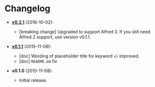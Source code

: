 # Changelog

<!-- NOTE: An entry template for a new version is automatically added each time `make version` is called. Fill in changes afterwards. -->

* **[v0.2.1](https://github.com/mklement0/strlen.awf/compare/v0.1.1...v0.2.0)** (2016-10-02):
  * [breaking change] Upgraded to support Alfred 3.
    If you still need Alfred 2 support, use version v0.1.1.

* **[v0.1.1](https://github.com/mklement0/strlen.awf/compare/v0.1.0...v0.1.1)** (2015-11-08):
  * [doc] Wording of placeholder title for keyword `sl` improved. 
  * [doc] `README.md` fix

* **v0.1.0** (2015-11-08):
  * Initial release.
